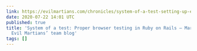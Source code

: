 ```yaml
---
link: https://evilmartians.com/chronicles/system-of-a-test-setting-up-end-to-end-rails-testing
date: 2020-07-22 14:01 UTC
published: true
title: 'System of a test: Proper browser testing in Ruby on Rails — Martian Chronicles,
  Evil Martians’ team blog'
tags: []
---
```



